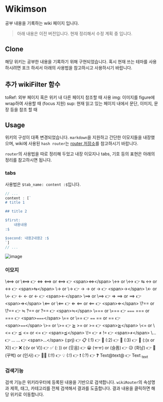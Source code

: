 # Wikimson

공부 내용을 기록하는 wiki 페이지 입니다.

> 아래 내용은 이전 버전입니다. 현재 정리해서 수정 계획 중 입니다.

## Clone

해당 위키는 공부한 내용을 기록하기 위해 구현되었습니다. 혹시 현재 쓰는 테마를 사용하시려면 포크 하셔서 아래의 사용법을 참고하시고 사용하시기 바랍니다.

## 추가 wikiFilter 함수

toRef: 외부 페이지 혹은 위키 내 다른 페이지 참조할 때 사용
img: 이미지를 figure에 wrap하여 사용할 때 (focus 지원)
sup: 현재 읽고 있는 페이지 내에서 문단, 이미지, 문장 등을 참조 할 때

## Usage

위키의 구성이 대폭 변경되었습니다. `markdown`을 지원하고 간단한 이모지들을 내장했으며, wiki에 사용된 `hash router`는 [router 저장소](https://github.com/kkn1125/router)를 참고하시기 바랍니다.

`router`의 사용법을 따로 정리해 두었고 내장 이모지나 tabs, 기호 등의 표현은 아래의 정리를 참고하시면 됩니다.

### tabs

사용법은 `$tab_name: content :$`입니다.

```js
// ...
content : [`
# title 1

## title 2

$first:
    내용내용
:$

$second: 내용2내용2 :$
`]
// ...
```

![image](https://user-images.githubusercontent.com/71887242/158804503-b60debfd-9c2d-4039-a34f-dbc52c78a2cc.png)

### 이모지

\\\<\=\=\> or \\&lt;\=\=&gt; 👉 &DoubleLeftRightArrow;
\<\=\=\> or &lt;\=\=&gt; 👉 <span&gt;&DoubleLeftRightArrow;</span&gt;
\\\<\-\> or \\&lt;\-&gt; 👉 &LeftArrowRightArrow;
\<\-\> or &lt;\-&gt; 👉 <span&gt;&LeftArrowRightArrow;</span&gt;
\\\-\> or \\\-&gt; 👉 &#8594;
\-\> or \-&gt; 👉 <span&gt;&#8594;</span&gt;
\\\<\- or \\&lt;\- 👉 &#8592;
\<\- or &lt;\- 👉 <span&gt;&#8592;</span&gt;
\\\=\=\> or \\\=\=&gt; 👉 &Rightarrow;
\=\=\> or \=\=&gt; 👉 <span&gt;&Rightarrow;</span&gt;
\\\<\=\= or \\&lt;\=\= 👉 &Leftarrow;
\<\=\= or &lt;\=\= 👉 <span&gt;&Leftarrow;</span&gt;
\\\?\=\= or \\\?\=\= 👉 ≒
\?\=\= or \?\=\= 👉 <span&gt;≒</span&gt;
\\\=\=\= or \\\=\=\= 👉 ⩶
\=\=\= or \=\=\= 👉 <span&gt;⩶</span&gt;
\\\=\= or \\\=\= 👉 ⩵
\=\= or \=\= 👉 <span&gt;⩵</span&gt;
\\\>\= or \\&gt;\= 👉 ⪴
\>\= or &gt;\= 👉 <span&gt;⪴</span&gt;
\\\<\= or \\&lt;\= 👉 ⪳
\<\= or &lt;\= 👉 <span&gt;⪳</span&gt;
\\\!\= 👉 ≠
\!\= 👉 <span&gt;≠</span&gt;
\\\.\.\. 👉 …
\.\.\. 👉 <span&gt;…</span&gt;
(:prj) 👉 📋
(:1) 👉 🥇
(:2) 👉 🥈
(:3) 👉 🥉
(:(x or X)) 👉 ❌
(:(v or V)) 👉 ✅
(: )) or (웃음) 👉 😀
(ㅠㅠ) or (슬픔) 👉 😥
(화남) 👉 😤
(꾸벅) or (인사) 👉 🙇‍♂️
(:!!) 👉 💡
(:!) 👉 ❗
(:?) 👉 ❓
Text@text@ 👉 Text <sub>text</sub>

### 검색기능

검색 기능은 위키라우터에 등록된 내용을 기반으로 검색합니다. `wikiRouter`의 속성명과 제목, 태그, 카테고리를 전체 검색해서 결과를 도출합니다. 결과 내용을 클릭하면 해당 위키로 이동합니다.